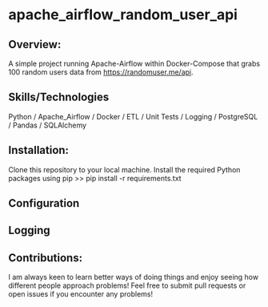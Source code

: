 ﻿# apache_airflow_random_user_api

## Overview: 

A simple project running Apache-Airflow within Docker-Compose that grabs 100 random users data from https://randomuser.me/api.

## Skills/Technologies
Python / Apache_Airflow / Docker / ETL / Unit Tests / Logging / PostgreSQL / Pandas / SQLAlchemy

## Installation:
Clone this repository to your local machine.
Install the required Python packages using pip >>
pip install -r requirements.txt

## Configuration

## Logging

## Contributions:
I am always keen to learn better ways of doing things and enjoy seeing how different people approach problems! Feel free to submit pull requests or open issues if you encounter any problems!

